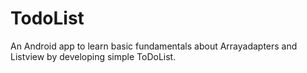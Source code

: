 # TodoList
An Android app to learn basic fundamentals about Arrayadapters and Listview by developing simple ToDoList.
